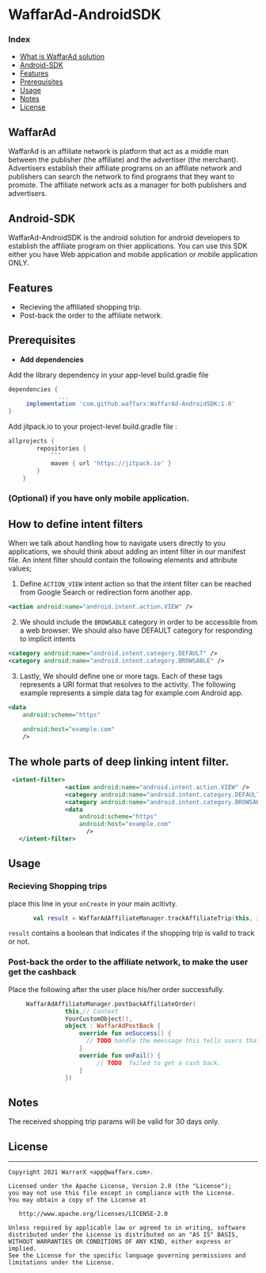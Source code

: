 # WaffarAd-AndroidSDK

### Index 
* [What is WaffarAd solution](#WaffarAd)
* [Android-SDK](#Android-SDK)
* [Features](#features)
* [Prerequisites](#prerequisites)
* [Usage](#usage)
* [Notes](#notes)
* [License](#license)

## WaffarAd  
 WaffarAd is an affiliate network is platform that act as a middle man between the publisher (the affiliate) and the advertiser (the merchant). 
 Advertisers establish their affiliate programs on an affiliate network and publishers can search the network to find programs that they want to promote. 
 The affiliate network acts as a manager for both publishers and advertisers.

## Android-SDK
 WaffarAd-AndroidSDK is the android solution for android developers to establish the affiliate program on thier applications.
 You can use this SDK either you have Web appication and mobile application or mobile application ONLY. 
 
## Features
* Recieving the affiliated shopping trip. 
* Post-back the order to the affiliate network. 


## Prerequisites

* **Add dependencies**  

Add the library dependency in your app-level build.gradle file 
```gradle
dependencies {
              ...
     implementation 'com.github.waffarx:WaffarAd-AndroidSDK:1.0'
}
```
Add jitpack.io to your project-level build.gradle file  :
```gradle
allprojects {
  		repositories {
  			```
  			maven { url 'https://jitpack.io' }
  		}
  	}
```
### (Optional) if you have only mobile application. 
## How to define intent filters

When we talk about handling how to navigate users directly to you applications, we should think about adding an intent filter in our manifest file.
An intent filter should contain the following elements and attribute values;

1. Define `ACTION_VIEW` intent action so that the intent filter can be reached from Google Search or redirection form another app.
```xml
<action android:name="android.intent.action.VIEW" />
```
2. We should include the `BROWSABLE` category in order to be accessible from a web browser. We should also have DEFAULT category for responding to implicit intents
```xml
<category android:name="android.intent.category.DEFAULT" />
<category android:name="android.intent.category.BROWSABLE" />
```

3. Lastly, We should define one or more <data> tags. Each of these tags represents a URI format that resolves to the activity. The following example represents a simple data tag for example.com Android app.
```xml
<data
    android:scheme="https"
    
    android:host="example.com"
    />
```    
## The whole parts of deep linking intent filter. 
```xml
 <intent-filter>
                <action android:name="android.intent.action.VIEW" />
                <category android:name="android.intent.category.DEFAULT" />
                <category android:name="android.intent.category.BROWSABLE" />
                <data
                    android:scheme="https"
                    android:host="example.com"
                      />
   </intent-filter>
```
 
  

## Usage
### Recieving Shopping trips
place this line in your `onCreate` in your main acitivty. 
```kotlin
       val result = WaffarAdAffiliateManager.trackAffiliateTrip(this, intent)
```
`result` contains a boolean that indicates if the shopping trip is valid to track or not. 

### Post-back the order to the affiliate network, to make the user get the cashback 
Place the following after the user place his/her order successfully. 

 
```kotlin
	 WaffarAdAffiliateManager.postbackAffiliateOrder(
                this,// Context 
                YourCustomObject(),
                object : WaffarAdPostBack {
                    override fun onSuccess() {
                      // TODO handle the meessage this tells users that you get the cashback on their orders.
                    }
                    override fun onFail() {
                         // TODO  failed to get a cash back. 
                    }
                })
```
 
## Notes
 The received shopping trip params will be valid for 30 days only. 
## License
--------

    Copyright 2021 WarrarX <app@waffarx.com>.

    Licensed under the Apache License, Version 2.0 (the "License");
    you may not use this file except in compliance with the License.
    You may obtain a copy of the License at

       http://www.apache.org/licenses/LICENSE-2.0

    Unless required by applicable law or agreed to in writing, software
    distributed under the License is distributed on an "AS IS" BASIS,
    WITHOUT WARRANTIES OR CONDITIONS OF ANY KIND, either express or implied.
    See the License for the specific language governing permissions and
    limitations under the License.
